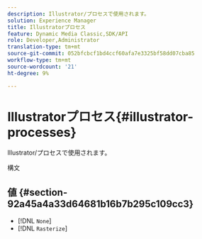 ```yaml
---
description: Illustrator/プロセスで使用されます。
solution: Experience Manager
title: Illustratorプロセス
feature: Dynamic Media Classic,SDK/API
role: Developer,Administrator
translation-type: tm+mt
source-git-commit: 052bfcbcf1bd4ccf60afa7e3325bf58dd07cba85
workflow-type: tm+mt
source-wordcount: '21'
ht-degree: 9%

---
```



# Illustratorプロセス{#illustrator-processes}

Illustrator/プロセスで使用されます。

構文

## 値 {#section-92a45a4a33d64681b16b7b295c109cc3}

* [!DNL `None`]
* [!DNL `Rasterize`]


